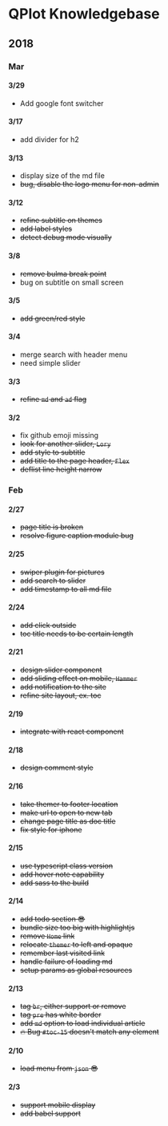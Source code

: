 
# QPlot Knowledgebase

## 2018

### Mar

#### 3/29 
- Add google font switcher

#### 3/17
- add divider for h2

#### 3/13
- display size of the md file
- ~~bug, disable the logo menu for non-admin~~

#### 3/12
- ~~refine subtitle on themes~~
- ~~add label styles~~
- ~~detect debug mode visually~~

#### 3/8
- ~~remove bulma break point~~
- bug on subtitle on small screen

#### 3/5
- ~~add green/red style~~

#### 3/4
- merge search with header menu
- need simple slider

#### 3/3
- ~~refine `md` and `ad` flag~~

#### 3/2
- fix github emoji missing
- ~~look for another slider, `Lory`~~
- ~~add style to subtitle~~
- ~~add title to the page header, `Flex`~~
- ~~deflist line height narrow~~

### Feb

#### 2/27
- ~~page title is broken~~
- ~~resolve figure caption module bug~~

#### 2/25
- ~~swiper plugin for pictures~~
- ~~add search to slider~~
- ~~add timestamp to all md file~~

#### 2/24
- ~~add click outside~~
- ~~toc title needs to be certain length~~

#### 2/21
- ~~design slider component~~
- ~~add sliding effect on mobile, `Hammer`~~
- ~~add notification to the site~~
- ~~refine site layout, ex. toc~~

#### 2/19
- ~~integrate with react component~~

#### 2/18
- ~~design comment style~~

#### 2/16
- ~~take themer to footer location~~
- ~~make url to open to new tab~~
- ~~change page title as doc title~~
- ~~fix style for iphone~~

#### 2/15
- ~~use typescript class version~~
- ~~add hover note capability~~
- ~~add sass to the build~~

#### 2/14
- ~~add todo section :sunglasses:~~
- ~~bundle size too big with highlightjs~~
- ~~remove `Home` link~~
- ~~relocate `themer` to left and opaque~~
- ~~remember last visited link~~
- ~~handle failure of loading md~~
- ~~setup params as global resources~~

#### 2/13
- ~~tag `br`, either support or remove~~
- ~~tag `pre` has white border~~
- ~~add `md` option to load individual article~~
- ~~:fire: Bug `#toc-15` doesn't match any element~~

#### 2/10
- ~~load menu from `json` :sunglasses:~~

#### 2/3
- ~~support mobile display~~
- ~~add babel support~~
